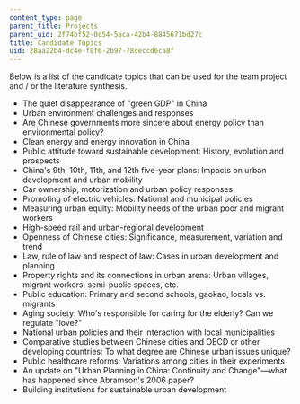 ```yaml
---
content_type: page
parent_title: Projects
parent_uid: 2f74bf52-0c54-5aca-42b4-8845671bd27c
title: Candidate Topics
uid: 28aa22b4-dc4e-f8f6-2b97-78ceccd6ca8f
---
```


Below is a list of the candidate topics that can be used for the team project and / or the literature synthesis.

*   The quiet disappearance of "green GDP" in China
*   Urban environment challenges and responses
*   Are Chinese governments more sincere about energy policy than environmental policy?
*   Clean energy and energy innovation in China
*   Public attitude toward sustainable development: History, evolution and prospects
*   China's 9th, 10th, 11th, and 12th five-year plans: Impacts on urban development and urban mobility
*   Car ownership, motorization and urban policy responses
*   Promoting of electric vehicles: National and municipal policies
*   Measuring urban equity: Mobility needs of the urban poor and migrant workers
*   High-speed rail and urban-regional development
*   Openness of Chinese cities: Significance, measurement, variation and trend
*   Law, rule of law and respect of law: Cases in urban development and planning
*   Property rights and its connections in urban arena: Urban villages, migrant workers, semi-public spaces, etc.
*   Public education: Primary and second schools, gaokao, locals vs. migrants
*   Aging society: Who's responsible for caring for the elderly? Can we regulate "love?"
*   National urban policies and their interaction with local municipalities
*   Comparative studies between Chinese cities and OECD or other developing countries: To what degree are Chinese urban issues unique?
*   Public healthcare reforms: Variations among cities in their experiments
*   An update on "Urban Planning in China: Continuity and Change"—what has happened since Abramson's 2006 paper?
*   Building institutions for sustainable urban development